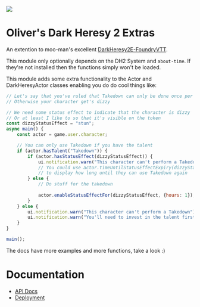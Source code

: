 ![](https://img.shields.io/badge/Foundry-v9.238-informational)
<!--- TODO: do the below -->

<!--- Downloads @ Latest Badge -->
<!--- replace <user>/<repo> with your username/repository -->
<!--- ![Latest Release Download Count](https://img.shields.io/github/downloads/<user>/<repo>/latest/module.zip) -->

<!--- Forge Bazaar Install % Badge -->
<!--- replace <your-module-name> with the `name` in your manifest -->
<!--- ![Forge Installs](https://img.shields.io/badge/dynamic/json?label=Forge%20Installs&query=package.installs&suffix=%25&url=https%3A%2F%2Fforge-vtt.com%2Fapi%2Fbazaar%2Fpackage%2F<your-module-name>&colorB=4aa94a) -->

# Oliver's Dark Heresy 2 Extras

An extention to moo-man's excellent [DarkHeresy2E-FoundryVTT](https://github.com/moo-man/DarkHeresy2E-FoundryVTT).

This module only optionally depends on the DH2 System and `about-time`. If
they're not installed then the functions simply won't be loaded.

This module adds some extra functionality to the Actor and DarkHeresyActor classes enabling you do do cool things like:

```javascript
// Let's say that you've ruled that Takedown can only be done once per day
// Otherwise your character get's dizzy

// We need some status effect to indicate that the character is dizzy
// Or at least I like to so that it's visible on the token
const dizzyStatusEffect = "stun";
async main() {
    const actor = game.user.character;

    // You can only use Takedown if you have the talent
    if (actor.hasTalent("Takedown")) {
        if (actor.hasStatusEffect(dizzyStatusEffect)) {
            ui.notification.warn("This character can't perform a Takedown twice in one day");
            // You could use actor.timeUntilStatusEffectExpiry(dizzyStatusEffect)
            // to display how long until they can use Takedown again
        } else {
            // Do stuff for the takedown
            
            actor.enableStatusEffectFor(dizzyStatusEffect, {hours: 1});
        }
    } else {
        ui.notification.warn("This character can't perform a Takedown");
        ui.notification.warn("You'll need to invest in the talent first");
    }
}

main();
```

The docs have more examples and more functions, take a look :)

# Documentation

- [API Docs](./docs/api.md)
- [Deployment](./docs/deploy.md)

<!--- TODO: Add docs for macros -->
<!--- TODO: Auto generate macros into packfile -->
